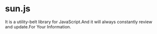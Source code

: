 sun.js
======

It is a utility-belt library for JavaScript.And it will always constantly review and update.For Your Information.
